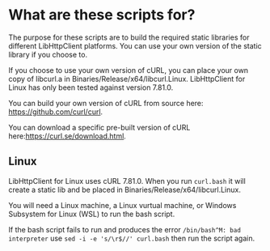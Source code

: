 # What are these scripts for?

The purpose for these scripts are to build the required static libraries for different LibHttpClient platforms. You can use your own version of the static library if you choose to.

If you choose to use your own version of cURL, you can place your own copy of libcurl.a in Binaries/Release/x64/libcurl.Linux. LibHttpClient for Linux has only been tested against version 7.81.0.

You can build your own version of cURL from source here: https://github.com/curl/curl.

You can download a specific pre-built version of cURL here:https://curl.se/download.html.

## Linux

LibHttpClient for Linux uses cURL 7.81.0. When you run ```curl.bash``` it will create a static lib and be placed in Binaries/Release/x64/libcurl.Linux.

You will need a Linux machine, a Linux vurtual machine, or Windows Subsystem for Linux (WSL) to run the bash script.

If the bash script fails to run and produces the error ```/bin/bash^M: bad interpreter``` use ```sed -i -e 's/\r$//' curl.bash``` then run the script again.